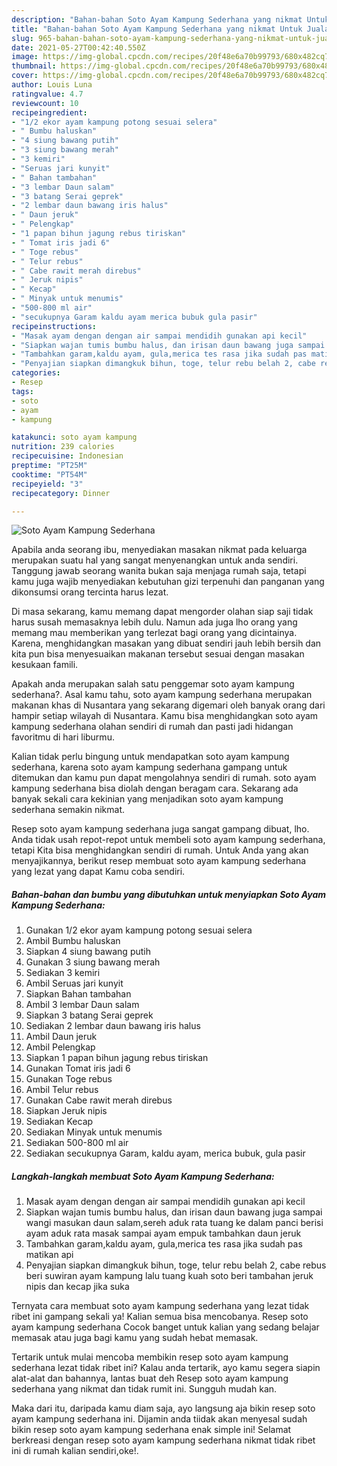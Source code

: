 ```yaml
---
description: "Bahan-bahan Soto Ayam Kampung Sederhana yang nikmat Untuk Jualan"
title: "Bahan-bahan Soto Ayam Kampung Sederhana yang nikmat Untuk Jualan"
slug: 965-bahan-bahan-soto-ayam-kampung-sederhana-yang-nikmat-untuk-jualan
date: 2021-05-27T00:42:40.550Z
image: https://img-global.cpcdn.com/recipes/20f48e6a70b99793/680x482cq70/soto-ayam-kampung-sederhana-foto-resep-utama.jpg
thumbnail: https://img-global.cpcdn.com/recipes/20f48e6a70b99793/680x482cq70/soto-ayam-kampung-sederhana-foto-resep-utama.jpg
cover: https://img-global.cpcdn.com/recipes/20f48e6a70b99793/680x482cq70/soto-ayam-kampung-sederhana-foto-resep-utama.jpg
author: Louis Luna
ratingvalue: 4.7
reviewcount: 10
recipeingredient:
- "1/2 ekor ayam kampung potong sesuai selera"
- " Bumbu haluskan"
- "4 siung bawang putih"
- "3 siung bawang merah"
- "3 kemiri"
- "Seruas jari kunyit"
- " Bahan tambahan"
- "3 lembar Daun salam"
- "3 batang Serai geprek"
- "2 lembar daun bawang iris halus"
- " Daun jeruk"
- " Pelengkap"
- "1 papan bihun jagung rebus tiriskan"
- " Tomat iris jadi 6"
- " Toge rebus"
- " Telur rebus"
- " Cabe rawit merah direbus"
- " Jeruk nipis"
- " Kecap"
- " Minyak untuk menumis"
- "500-800 ml air"
- "secukupnya Garam kaldu ayam merica bubuk gula pasir"
recipeinstructions:
- "Masak ayam dengan dengan air sampai mendidih gunakan api kecil"
- "Siapkan wajan tumis bumbu halus, dan irisan daun bawang juga sampai wangi masukan daun salam,sereh aduk rata tuang ke dalam panci berisi ayam aduk rata masak sampai ayam empuk tambahkan daun jeruk"
- "Tambahkan garam,kaldu ayam, gula,merica tes rasa jika sudah pas matikan api"
- "Penyajian siapkan dimangkuk bihun, toge, telur rebu belah 2, cabe rebus beri suwiran ayam kampung lalu tuang kuah soto beri tambahan jeruk nipis dan kecap jika suka"
categories:
- Resep
tags:
- soto
- ayam
- kampung

katakunci: soto ayam kampung 
nutrition: 239 calories
recipecuisine: Indonesian
preptime: "PT25M"
cooktime: "PT54M"
recipeyield: "3"
recipecategory: Dinner

---
```



![Soto Ayam Kampung Sederhana](https://img-global.cpcdn.com/recipes/20f48e6a70b99793/680x482cq70/soto-ayam-kampung-sederhana-foto-resep-utama.jpg)

Apabila anda seorang ibu, menyediakan masakan nikmat pada keluarga merupakan suatu hal yang sangat menyenangkan untuk anda sendiri. Tanggung jawab seorang  wanita bukan saja menjaga rumah saja, tetapi kamu juga wajib menyediakan kebutuhan gizi terpenuhi dan panganan yang dikonsumsi orang tercinta harus lezat.

Di masa  sekarang, kamu memang dapat mengorder olahan siap saji tidak harus susah memasaknya lebih dulu. Namun ada juga lho orang yang memang mau memberikan yang terlezat bagi orang yang dicintainya. Karena, menghidangkan masakan yang dibuat sendiri jauh lebih bersih dan kita pun bisa menyesuaikan makanan tersebut sesuai dengan masakan kesukaan famili. 



Apakah anda merupakan salah satu penggemar soto ayam kampung sederhana?. Asal kamu tahu, soto ayam kampung sederhana merupakan makanan khas di Nusantara yang sekarang digemari oleh banyak orang dari hampir setiap wilayah di Nusantara. Kamu bisa menghidangkan soto ayam kampung sederhana olahan sendiri di rumah dan pasti jadi hidangan favoritmu di hari liburmu.

Kalian tidak perlu bingung untuk mendapatkan soto ayam kampung sederhana, karena soto ayam kampung sederhana gampang untuk ditemukan dan kamu pun dapat mengolahnya sendiri di rumah. soto ayam kampung sederhana bisa diolah dengan beragam cara. Sekarang ada banyak sekali cara kekinian yang menjadikan soto ayam kampung sederhana semakin nikmat.

Resep soto ayam kampung sederhana juga sangat gampang dibuat, lho. Anda tidak usah repot-repot untuk membeli soto ayam kampung sederhana, tetapi Kita bisa menghidangkan sendiri di rumah. Untuk Anda yang akan menyajikannya, berikut resep membuat soto ayam kampung sederhana yang lezat yang dapat Kamu coba sendiri.

<!--inarticleads1-->

##### Bahan-bahan dan bumbu yang dibutuhkan untuk menyiapkan Soto Ayam Kampung Sederhana:

1. Gunakan 1/2 ekor ayam kampung potong sesuai selera
1. Ambil  Bumbu haluskan
1. Siapkan 4 siung bawang putih
1. Gunakan 3 siung bawang merah
1. Sediakan 3 kemiri
1. Ambil Seruas jari kunyit
1. Siapkan  Bahan tambahan
1. Ambil 3 lembar Daun salam
1. Siapkan 3 batang Serai geprek
1. Sediakan 2 lembar daun bawang iris halus
1. Ambil  Daun jeruk
1. Ambil  Pelengkap
1. Siapkan 1 papan bihun jagung rebus tiriskan
1. Gunakan  Tomat iris jadi 6
1. Gunakan  Toge rebus
1. Ambil  Telur rebus
1. Gunakan  Cabe rawit merah direbus
1. Siapkan  Jeruk nipis
1. Sediakan  Kecap
1. Sediakan  Minyak untuk menumis
1. Sediakan 500-800 ml air
1. Sediakan secukupnya Garam, kaldu ayam, merica bubuk, gula pasir




<!--inarticleads2-->

##### Langkah-langkah membuat Soto Ayam Kampung Sederhana:

1. Masak ayam dengan dengan air sampai mendidih gunakan api kecil
1. Siapkan wajan tumis bumbu halus, dan irisan daun bawang juga sampai wangi masukan daun salam,sereh aduk rata tuang ke dalam panci berisi ayam aduk rata masak sampai ayam empuk tambahkan daun jeruk
1. Tambahkan garam,kaldu ayam, gula,merica tes rasa jika sudah pas matikan api
1. Penyajian siapkan dimangkuk bihun, toge, telur rebu belah 2, cabe rebus beri suwiran ayam kampung lalu tuang kuah soto beri tambahan jeruk nipis dan kecap jika suka




Ternyata cara membuat soto ayam kampung sederhana yang lezat tidak ribet ini gampang sekali ya! Kalian semua bisa mencobanya. Resep soto ayam kampung sederhana Cocok banget untuk kalian yang sedang belajar memasak atau juga bagi kamu yang sudah hebat memasak.

Tertarik untuk mulai mencoba membikin resep soto ayam kampung sederhana lezat tidak ribet ini? Kalau anda tertarik, ayo kamu segera siapin alat-alat dan bahannya, lantas buat deh Resep soto ayam kampung sederhana yang nikmat dan tidak rumit ini. Sungguh mudah kan. 

Maka dari itu, daripada kamu diam saja, ayo langsung aja bikin resep soto ayam kampung sederhana ini. Dijamin anda tiidak akan menyesal sudah bikin resep soto ayam kampung sederhana enak simple ini! Selamat berkreasi dengan resep soto ayam kampung sederhana nikmat tidak ribet ini di rumah kalian sendiri,oke!.

